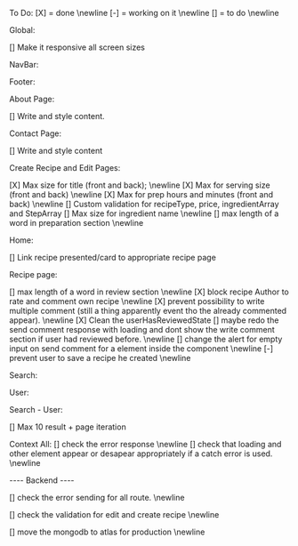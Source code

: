 To Do:
[X] = done \newline
[-] = working on it \newline
[] = to do \newline

Global:

[] Make it responsive all screen sizes

NavBar:

Footer:

About Page:

[] Write and style content.

Contact Page:

[] Write and style content

Create Recipe and Edit Pages:

[X] Max size for title (front and back); \newline
[X] Max for serving size (front and back) \newline
[X] Max for prep hours and minutes (front and back) \newline
[] Custom validation for recipeType, price, ingredientArray and StepArray
[] Max size for ingredient name \newline
[] max length of a word in preparation section \newline

Home:

[] Link recipe presented/card to appropriate recipe page 

Recipe page:

[] max length of a word in review section \newline
[X] block recipe Author to rate and comment own recipe \newline
[X] prevent possibility to write multiple comment (still a thing apparently event tho the already commented appear). \newline
[X] Clean the userHasReviewedState 
[] maybe redo the send comment response with loading and dont show the write comment section if user had reviewed before. \newline
[] change the alert for empty input on send comment for a element inside the component \newline
[-] prevent user to save a recipe he created \newline

Search:

User:

Search - User: 

[] Max 10 result + page iteration

Context All:
[] check the error response \newline
[] check that loading and other element appear or desapear appropriately if a catch error is used. \newline

---- Backend ----

[] check the error sending for all route. \newline

[] check the validation for edit and create recipe \newline

[] move the mongodb to atlas for production \newline

